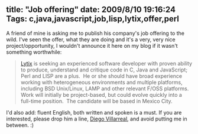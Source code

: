title: "Job offering"
date: 2009/8/10 19:16:24
Tags: c,java,javascript,job,lisp,lytix,offer,perl
---
A friend of mine is asking me to publish his company's job offering to the wild. I've seen the offer, what they are doing and it's a very, very nice project/opportunity, I wouldn't announce it here on my blog if it wasn't something worthwhile:
<blockquote><a href="http://lytix.com">Lytix</a> is seeking an experienced software developer with proven ability
to produce, understand and critique code in C, Java and JavaScript;
Perl and LISP are a plus.  He or she should have broad experience
working with heterogeneous environments and multiple platforms,
including BSD Unix/Linux, LAMP and other relevant F/OSS platforms.
Work will initially be project-based, but could evolve quickly into a
full-time position.  The candidate will be based in Mexico City.</blockquote>
I'd also add: fluent English, both written and spoken is a must. If you are interested, please drop him a line, <a href="mailto:diego.villarreal@lytix.com">Diego Villarreal</a>, and avoid putting me in between. :)